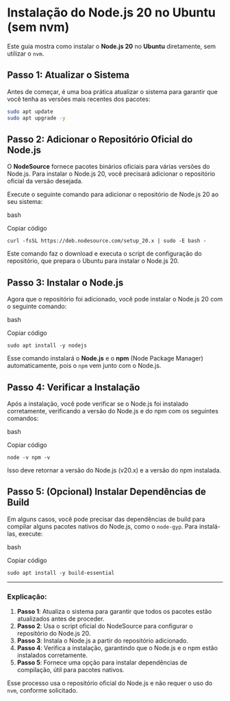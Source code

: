 # Instalação do Node.js 20 no Ubuntu (sem nvm)

Este guia mostra como instalar o **Node.js 20** no **Ubuntu** diretamente, sem utilizar o `nvm`.

## Passo 1: Atualizar o Sistema

Antes de começar, é uma boa prática atualizar o sistema para garantir que você tenha as versões mais recentes dos pacotes:

```bash
sudo apt update
sudo apt upgrade -y
```

## Passo 2: Adicionar o Repositório Oficial do Node.js

O **NodeSource** fornece pacotes binários oficiais para várias versões do Node.js. Para instalar o Node.js 20, você precisará adicionar o repositório oficial da versão desejada.

Execute o seguinte comando para adicionar o repositório de Node.js 20 ao seu sistema:

bash

Copiar código

`curl -fsSL https://deb.nodesource.com/setup_20.x | sudo -E bash -`

Este comando faz o download e executa o script de configuração do repositório, que prepara o Ubuntu para instalar o Node.js 20.

## Passo 3: Instalar o Node.js

Agora que o repositório foi adicionado, você pode instalar o Node.js 20 com o seguinte comando:

bash

Copiar código

`sudo apt install -y nodejs`

Esse comando instalará o **Node.js** e o **npm** (Node Package Manager) automaticamente, pois o `npm` vem junto com o Node.js.

## Passo 4: Verificar a Instalação

Após a instalação, você pode verificar se o Node.js foi instalado corretamente, verificando a versão do Node.js e do npm com os seguintes comandos:

bash

Copiar código

`node -v npm -v`

Isso deve retornar a versão do Node.js (v20.x) e a versão do npm instalada.

## Passo 5: (Opcional) Instalar Dependências de Build

Em alguns casos, você pode precisar das dependências de build para compilar alguns pacotes nativos do Node.js, como o `node-gyp`. Para instalá-las, execute:

bash

Copiar código

`sudo apt install -y build-essential`


---

### Explicação:

1. **Passo 1**: Atualiza o sistema para garantir que todos os pacotes estão atualizados antes de proceder.
2. **Passo 2**: Usa o script oficial do NodeSource para configurar o repositório do Node.js 20.
3. **Passo 3**: Instala o Node.js a partir do repositório adicionado.
4. **Passo 4**: Verifica a instalação, garantindo que o Node.js e o npm estão instalados corretamente.
5. **Passo 5**: Fornece uma opção para instalar dependências de compilação, útil para pacotes nativos.

Esse processo usa o repositório oficial do Node.js e não requer o uso do `nvm`, conforme solicitado. 
